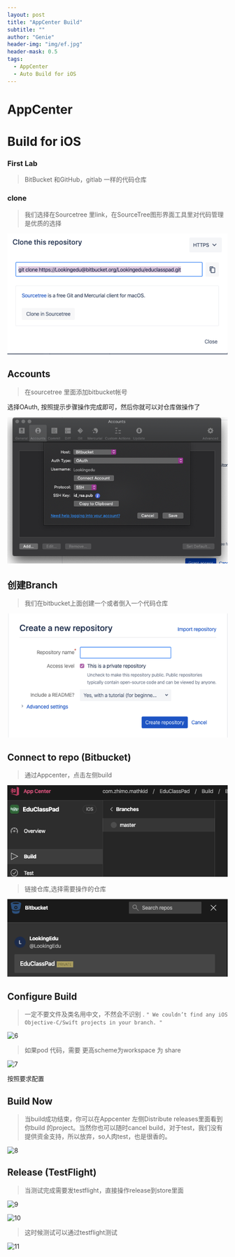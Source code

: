 ```yaml
---
layout: post
title: "AppCenter Build"
subtitle: ""
author: "Genie"
header-img: "img/ef.jpg"
header-mask: 0.5
tags:
  - AppCenter
  - Auto Build for iOS
---
```


# AppCenter
# Build for iOS
### First Lab
> BitBucket 和GitHub，gitlab 一样的代码仓库
 
### clone
> 我们选择在Sourcetree 里link，在SourceTree图形界面工具里对代码管理是优质的选择

![1](/img/AppCenter/Builds/202194.png)

## Accounts
> 在sourcetree 里面添加bitbucket帐号

选择OAuth, 按照提示步骤操作完成即可，然后你就可以对仓库做操作了

![2](/img/AppCenter/Builds/121883.png)

## 创建Branch
> 我们在bitbucket上面创建一个或者倒入一个代码仓库

![3](/img/AppCenter/Builds/500490.png)

## Connect to repo (Bitbucket)
> 通过Appcenter，点击左侧build

![4](/img/AppCenter/Builds/890164.png)

> 链接仓库,选择需要操作的仓库

![5](/img/AppCenter/Builds/821601.png)

## Configure Build
> 一定不要文件及类名用中文，不然会不识别 .
``` " We couldn’t find any iOS Objective-C/Swift projects in your branch. " ```

![6](/img/AppCenter/Builds/258286.png)

> 如果pod 代码，需要 更高scheme为workspace 为 share

![7](/img/AppCenter/Builds/127996.png)

按照要求配置

## Build Now
> 当build成功结束，你可以在Appcenter 左侧Distribute releases里面看到你build 的project。当然你也可以随时cancel build，对于test，我们没有提供资金支持，所以放弃，so人肉test，也是很香的。

![8](/img/AppCenter/Builds/886661.png)

## Release (TestFlight)
> 当测试完成需要发testflight，直接操作release到store里面

![9](/img/AppCenter/Builds/815064.png)

![10](/img/AppCenter/Builds/538601.png)

> 这时候测试可以通过testflight测试

![11](/img/AppCenter/Build/5933813851902421983.png)
